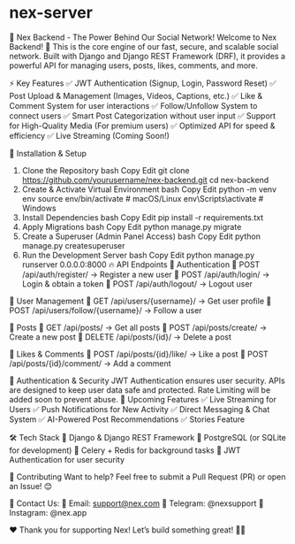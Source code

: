 # nex-server
🚀 Nex Backend - The Power Behind Our Social Network!
Welcome to Nex Backend! 🎉 This is the core engine of our fast, secure, and scalable social network. Built with Django and Django REST Framework (DRF), it provides a powerful API for managing users, posts, likes, comments, and more.

⚡ Key Features
✅ JWT Authentication (Signup, Login, Password Reset)
✅ Post Upload & Management (Images, Videos, Captions, etc.)
✅ Like & Comment System for user interactions
✅ Follow/Unfollow System to connect users
✅ Smart Post Categorization without user input
✅ Support for High-Quality Media (For premium users)
✅ Optimized API for speed & efficiency
✅ Live Streaming (Coming Soon!)

🚀 Installation & Setup
1. Clone the Repository
bash
Copy
Edit
git clone https://github.com/yourusername/nex-backend.git
cd nex-backend
2. Create & Activate Virtual Environment
bash
Copy
Edit
python -m venv env
source env/bin/activate  # macOS/Linux
env\Scripts\activate  # Windows
3. Install Dependencies
bash
Copy
Edit
pip install -r requirements.txt
4. Apply Migrations
bash
Copy
Edit
python manage.py migrate
5. Create a Superuser (Admin Panel Access)
bash
Copy
Edit
python manage.py createsuperuser
6. Run the Development Server
bash
Copy
Edit
python manage.py runserver 0.0.0.0:8000
🔥 API Endpoints
📌 Authentication
🔹 POST /api/auth/register/ → Register a new user
🔹 POST /api/auth/login/ → Login & obtain a token
🔹 POST /api/auth/logout/ → Logout user

📌 User Management
🔹 GET /api/users/{username}/ → Get user profile
🔹 POST /api/users/follow/{username}/ → Follow a user

📌 Posts
🔹 GET /api/posts/ → Get all posts
🔹 POST /api/posts/create/ → Create a new post
🔹 DELETE /api/posts/{id}/ → Delete a post

📌 Likes & Comments
🔹 POST /api/posts/{id}/like/ → Like a post
🔹 POST /api/posts/{id}/comment/ → Add a comment

🔐 Authentication & Security
JWT Authentication ensures user security.
APIs are designed to keep user data safe and protected.
Rate Limiting will be added soon to prevent abuse.
📌 Upcoming Features
✅ Live Streaming for Users
✅ Push Notifications for New Activity
✅ Direct Messaging & Chat System
✅ AI-Powered Post Recommendations
✅ Stories Feature

🛠 Tech Stack
🔹 Django & Django REST Framework
🔹 PostgreSQL (or SQLite for development)
🔹 Celery + Redis for background tasks
🔹 JWT Authentication for user security

🤝 Contributing
Want to help? Feel free to submit a Pull Request (PR) or open an Issue! 😊

📌 Contact Us:
🔹 Email: support@nex.com
🔹 Telegram: @nexsupport
🔹 Instagram: @nex.app

❤️ Thank you for supporting Nex! Let’s build something great! 🚀🔥
